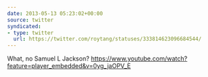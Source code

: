 ```yaml
---
date: 2013-05-13 05:23:02+00:00
source: twitter
syndicated:
- type: twitter
  url: https://twitter.com/roytang/statuses/333814623096684544/
---
```


What, no Samuel L Jackson? https://www.youtube.com/watch?feature=player_embedded&v=0yg_jaOPV_E